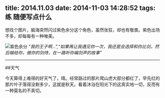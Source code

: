 title: 2014.11.03
date: 2014-11-03 14:28:52
tags: 练 随便写点什么
---


想找个图片，脑海突然闪过紫色余分这个角色，虽然张狂，却也有敬畏。紫色出场不多，却每每有一种唯美。
<!-- more -->
![紫色余分](http://img-pili.qiniudn.com/pili/desktop/ziseyufen.gif)
_"我的王子啊...",“如果再让我遇见你一次，我还是会选择和你比剑，然后输给你，做你的剑侍，在一路听你编剑声的故事”_

---------------

##天气

今天算得上难得的好天气了，晴。经常路过的那片爬山虎大部分都红了，早先红的那片叶子落得没剩多少，这就是秋天。看着沐浴在阳光下的这真实地一切，反而有一种莫名的不真切。
